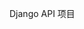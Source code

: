 <!--
 * @Author: H
 * @Date: 2024-07-25 16:09:56
 * @Version: 1.0
 * @License: H
 * @Desc: 
-->
Django API 项目